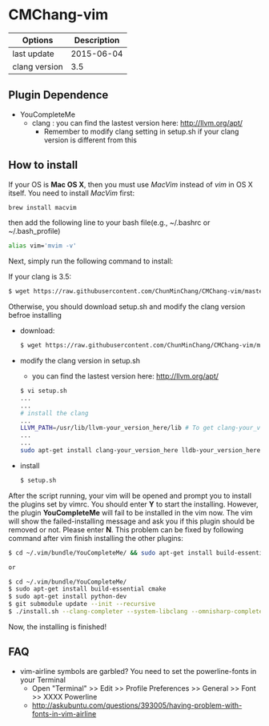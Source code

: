 # CMChang-vim

| Options         | Description |
| --------------- | ----------- |
| last update     | 2015-06-04  |
| clang version   | 3.5         |


## Plugin Dependence
- YouCompleteMe 
  - clang : you can find the lastest version here: http://llvm.org/apt/
    - Remember to modify clang setting in setup.sh if your clang version is different from this

## How to install

If your OS is __Mac OS X__, then you must use _MacVim_ instead of _vim_ in OS X itself. You need to install _MacVim_ first:
```bash
brew install macvim
```
then add the following line to your bash file(e.g., ~/.bashrc or ~/.bash_profile)
```bash
alias vim='mvim -v'
```

Next, simply run the following command to install:

If your clang is 3.5:
```bash
$ wget https://raw.githubusercontent.com/ChunMinChang/CMChang-vim/master/setup.sh && bash setup.sh
```
Otherwise, you should download setup.sh and modify the clang version befroe installing
- download:
  ```bash
  $ wget https://raw.githubusercontent.com/ChunMinChang/CMChang-vim/master/setup.sh
  ```

- modify the clang version in setup.sh
  - you can find the lastest version here: http://llvm.org/apt/
  ```bash
  $ vi setup.sh
  ...
  ...
  # install the clang
  ...
  LLVM_PATH=/usr/lib/llvm-your_version_here/lib # To get clang-your_version_here
  ...
  ...
  sudo apt-get install clang-your_version_here lldb-your_version_here -y
  
  ```
  
- install
  ```bash
  $ setup.sh
  ```

After the script running, your vim will be opened and prompt you to install the plugins set by vimrc. You should enter **Y** to start the installing. However, the plugin **YouCompleteMe** will fail to be installed in the vim now. The vim will show the failed-installing message and ask you if this plugin should be removed or not. Please enter **N**. This problem can be fixed by following command after vim finish installing the other plugins:

```bash
$ cd ~/.vim/bundle/YouCompleteMe/ && sudo apt-get install build-essential cmake && sudo apt-get install python-dev && git submodule update --init --recursive && ./install.sh --clang-completer --system-libclang --omnisharp-completer

or

$ cd ~/.vim/bundle/YouCompleteMe/
$ sudo apt-get install build-essential cmake
$ sudo apt-get install python-dev
$ git submodule update --init --recursive
$ ./install.sh --clang-completer --system-libclang --omnisharp-completer
```
Now, the installing is finished!


## FAQ
- vim-airline symbols are garbled? You need to set the powerline-fonts in your Terminal
  - Open "Terminal" >> Edit >> Profile Preferences >> General >> Font >> XXXX Powerline
  - http://askubuntu.com/questions/393005/having-problem-with-fonts-in-vim-airline
